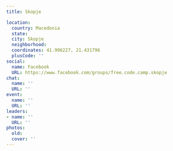 ```yaml
---
title: Skopje

location:
  country: Macedonia
  state: 
  city: Skopje
  neighborhood: 
  coordinates: 41.996227, 21.431796
  plusCode: ''
social:
  name: Facebook
  URL: https://www.facebook.com/groups/free.code.camp.skopje
chat:
  name: ''
  URL: ''
event:
  name: ''
  URL: ''
leaders:
- name: ''
  URL: ''
photos:
  old: 
  cover: ''
---
```

